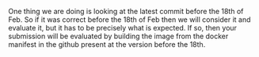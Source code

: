 One thing we are doing is looking at the latest commit before the 18th of Feb.
So if it was correct before the 18th of Feb then we will consider it and
evaluate it, but it has to be precisely what is expected. If so, then your
submission will be evaluated by building the image from the docker manifest in
the github present at the version before the 18th.